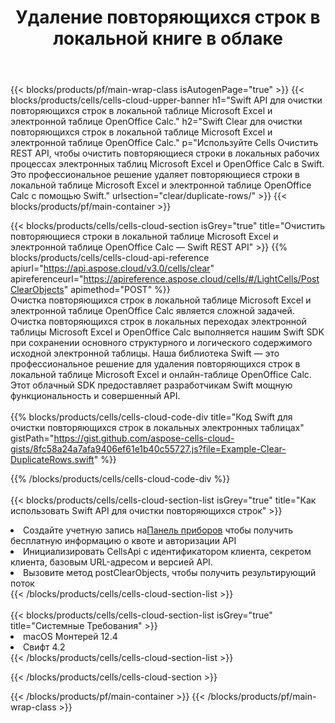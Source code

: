 ﻿---
title:  Удаление повторяющихся строк в локальной книге в облаке
description: Облачные API и SDK для удаления повторяющихся строк в Microsoft Excel и OpenOffice Calc. Очистите повторяющиеся строки в локальных электронных таблицах с помощью облака Cells API. SDK поддерживает различные языки разработки. Среди них Android, C#, Go, Java, NodeJS, Perl, PHP, Python, Ruby и swift.
url: /ru/swift/clear/duplicate-rows/
---
{{< blocks/products/pf/main-wrap-class isAutogenPage="true" >}}
{{< blocks/products/cells/cells-cloud-upper-banner h1="Swift API для очистки повторяющихся строк в локальной таблице Microsoft Excel и электронной таблице OpenOffice Calc." h2="Swift Clear для очистки повторяющихся строк в локальной таблице Microsoft Excel и электронной таблице OpenOffice Calc." p="Используйте Cells Очистить REST API, чтобы очистить повторяющиеся строки в локальных рабочих процессах электронных таблиц Microsoft Excel и OpenOffice Calc в Swift. Это профессиональное решение удаляет повторяющиеся строки в локальной таблице Microsoft Excel и электронной таблице OpenOffice Calc с помощью Swift." urlsection="clear/duplicate-rows/" >}}
{{< blocks/products/pf/main-container >}}

{{< blocks/products/cells/cells-cloud-section isGrey="true" title="Очистить повторяющиеся строки в локальной таблице Microsoft Excel и электронной таблице OpenOffice Calc — Swift REST API" >}}
{{% blocks/products/cells/cells-cloud-api-reference apiurl="https://api.aspose.cloud/v3.0/cells/clear" apireferenceurl="https://apireference.aspose.cloud/cells/#/LightCells/PostClearObjects" apimethod="POST" %}}
<br/>
Очистка повторяющихся строк в локальной таблице Microsoft Excel и электронной таблице OpenOffice Calc является сложной задачей. Очистка повторяющихся строк в локальных переходах электронной таблицы Microsoft Excel и OpenOffice Calc выполняется нашим Swift SDK при сохранении основного структурного и логического содержимого исходной электронной таблицы. Наша библиотека Swift — это профессиональное решение для удаления повторяющихся строк в локальной таблице Microsoft Excel и онлайн-таблице OpenOffice Calc. Этот облачный SDK предоставляет разработчикам Swift мощную функциональность и совершенный API.
<br/>
<br/>
{{% blocks/products/cells/cells-cloud-code-div title="Код Swift для очистки повторяющихся строк в локальных электронных таблицах" gistPath="https://gist.github.com/aspose-cells-cloud-gists/8fc58a24a7afa9406ef61e1b40c55727.js?file=Example-Clear-DuplicateRows.swift" %}}
  
{{% /blocks/products/cells/cells-cloud-code-div %}}
<br/>
<br/>
{{< blocks/products/cells/cells-cloud-section-list isGrey="true" title="Как использовать Swift API для очистки повторяющихся строк" >}}
<li> Создайте учетную запись на<a href="https://dashboard.aspose.cloud/">Панель приборов</a> чтобы получить бесплатную информацию о квоте и авторизации API</li>
<li>Инициализировать CellsApi с идентификатором клиента, секретом клиента, базовым URL-адресом и версией API.</li>
<li>Вызовите метод postClearObjects, чтобы получить результирующий поток</li>
{{< /blocks/products/cells/cells-cloud-section-list >}}
<br/>
<br/>
{{< blocks/products/cells/cells-cloud-section-list isGrey="true" title="Системные Требования" >}}
<li>macOS Монтерей 12.4</li>
<li>Свифт 4.2</li>
{{< /blocks/products/cells/cells-cloud-section-list >}}

{{< /blocks/products/cells/cells-cloud-section >}}

{{< /blocks/products/pf/main-container >}}
{{< /blocks/products/pf/main-wrap-class >}}

